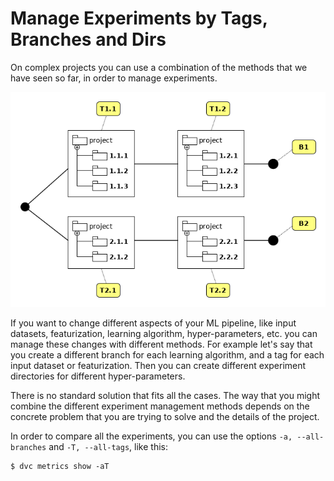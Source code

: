 # Manage Experiments by Tags, Branches and Dirs

On complex projects you can use a combination of the methods that we have seen
so far, in order to manage experiments.

<p align="center">
<img src="/static/img/user-guide/experiments/mixed.png" />
</p>

If you want to change different aspects of your ML pipeline, like input
datasets, featurization, learning algorithm, hyper-parameters, etc. you can
manage these changes with different methods. For example let's say that you
create a different branch for each learning algorithm, and a tag for each input
dataset or featurization. Then you can create different experiment directories
for different hyper-parameters.

There is no standard solution that fits all the cases. The way that you might
combine the different experiment management methods depends on the concrete
problem that you are trying to solve and the details of the project.

In order to compare all the experiments, you can use the options
`-a, --all-branches` and `-T, --all-tags`, like this:

```dvc
$ dvc metrics show -aT
```
